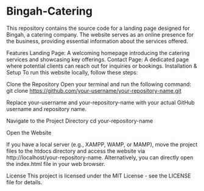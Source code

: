 # Bingah-Catering
 
This repository contains the source code for a landing page designed for Bingah, a catering company. The website serves as an online presence for the business, providing essential information about the services offered.

Features
Landing Page: A welcoming homepage introducing the catering services and showcasing key offerings.
Contact Page: A dedicated page where potential clients can reach out for inquiries or bookings.
Installation & Setup
To run this website locally, follow these steps:

Clone the Repository
Open your terminal and run the following command:
git clone https://github.com/your-username/your-repository-name.git

Replace your-username and your-repository-name with your actual GitHub username and repository name.

Navigate to the Project Directory
cd your-repository-name

Open the Website

If you have a local server (e.g., XAMPP, WAMP, or MAMP), move the project files to the htdocs directory and access the website via http://localhost/your-repository-name.
Alternatively, you can directly open the index.html file in your web browser.

License
This project is licensed under the MIT License - see the LICENSE file for details.

